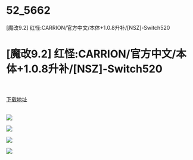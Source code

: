 # 52_5662
[魔改9.2] 红怪:CARRION/官方中文/本体+1.0.8升补/[NSZ]-Switch520
# [魔改9.2] 红怪:CARRION/官方中文/本体+1.0.8升补/[NSZ]-Switch520
 <br/></br>
[下载地址](https://www.switch520.cc/article/5662 "下载地址")
<br/></br>

<p><strong><img src="https://www.switch520.cc/muke_img/upload_art_editor_20210320-1_62154318ad92d72e024d14a5cfcbaf48.jpg"></strong></p>
<p><strong><img src="https://www.switch520.cc/muke_img/upload_art_editor_20210320-1_53d6b5edcba0ecf265e336fa2ea51fa2.jpg"></strong></p>
<p><strong><img src="https://www.switch520.cc/muke_img/upload_art_editor_20210320-1_4ef8a959d7af6393874bb1dd7f717e61.jpg"></strong></p>
<p><strong><img src="https://www.switch520.cc/muke_img/upload_art_editor_20210320-1_53dfc55fae3f68129b18421ccf0609c3.jpg"></strong></p>
<p>&nbsp;</p>
